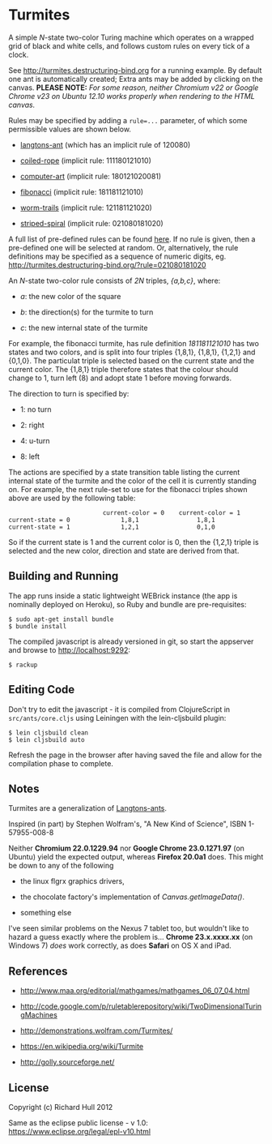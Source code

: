 Turmites
========
A simple _N_-state two-color Turing machine which operates on a wrapped 
grid of black and white cells, and follows custom rules on every tick of 
a clock.

See http://turmites.destructuring-bind.org for a running example.
By default one ant is automatically created; Extra ants may be added
by clicking on the canvas. **PLEASE NOTE:** _For some reason, neither
Chromium v22 or Google Chrome v23 on Ubuntu 12.10 works properly when
rendering to the HTML canvas._ 

Rules may be specified by adding a `rule=...` parameter, of which some 
permissible values are shown below. 

* [langtons-ant](http://turmites.destructuring-bind.org/?rule=langtons-ant) (which has an implicit rule of 120080)

* [coiled-rope](http://turmites.destructuring-bind.org/?rule=coiled-rope) (implicit rule: 111180121010)

* [computer-art](http://turmites.destructuring-bind.org/?rule=computer-art) (implicit rule: 180121020081)

* [fibonacci](http://turmites.destructuring-bind.org/?rule=fibonacci) (implicit rule: 181181121010)

* [worm-trails](http://turmites.destructuring-bind.org/?rule=worm-trails) (implicit rule: 121181121020)

* [striped-spiral](http://turmites.destructuring-bind.org/?rule=striped-spiral) (implicit rule: 021080181020)

A full list of pre-defined rules can be found [here](https://github.com/rm-hull/turmites/blob/master/src/turmites/core.cljs#L33).
If no rule is given, then a pre-defined one will be selected at random.
Or, alternatively, the rule definitions may be specified as a sequence 
of numeric digits, eg. http://turmites.destructuring-bind.org/?rule=021080181020

An _N_-state two-color rule consists of _2N_ triples, _{a,b,c}_, where:

* _a_: the new color of the square

* _b_: the direction(s) for the turmite to turn

* _c_: the new internal state of the turmite

For example, the fibonacci turmite, has rule definition _181181121010_ has 
two states and two colors, and is split into four triples {1,8,1}, {1,8,1},
{1,2,1} and {0,1,0}. The particulat triple is selected based on the current
state and the current color. The {1,8,1} triple therefore states that the 
colour should change to 1, turn left (8) and adopt state 1 before moving 
forwards.

The direction to turn is specified by: 

* 1: no turn

* 2: right

* 4: u-turn

* 8: left

The actions are specified by a state transition table listing the current 
internal state of the turmite and the color of the cell it is currently 
standing on. For example, the next rule-set to use for the fibonacci triples
shown above are used by the following table:

                              current-color = 0    current-color = 1
    current-state = 0              1,8,1                1,8,1
    current-state = 1              1,2,1                0,1,0
    
So if the current state is 1 and the current color is 0, then the {1,2,1} 
triple is selected and the new color, direction and state are derived from
that.

Building and Running
--------------------
The app runs inside a static lightweight WEBrick instance (the app is
nominally deployed on Heroku), so Ruby and bundle are pre-requisites:

    $ sudo apt-get install bundle
    $ bundle install

The compiled javascript is already versioned in git, so start the 
appserver and browse to [http://localhost:9292](http://localhost:9292):

    $ rackup

Editing Code
------------
Don't try to edit the javascript - it is compiled from ClojureScript 
in `src/ants/core.cljs` using Leiningen with the lein-cljsbuild plugin:

    $ lein cljsbuild clean
    $ lein cljsbuild auto

Refresh the page in the browser after having saved the file and allow
for the compilation phase to complete.

Notes
-----
Turmites are a generalization of [Langtons-ants](https://github.com/rm-hull/langtons-ants). 

Inspired (in part) by Stephen Wolfram's, "A New Kind of Science", ISBN 1-57955-008-8

Neither **Chromium 22.0.1229.94** nor **Google Chrome 23.0.1271.97** (on Ubuntu) 
yield the expected output, whereas **Firefox 20.0a1** does. This might be down to 
any of the following

* the linux flgrx graphics drivers, 

* the chocolate factory's implementation of _Canvas.getImageData()_. 

* something else

I've seen similar problems on the Nexus 7 tablet too, but wouldn't like to hazard a guess
exactly where the problem is... **Chrome 23.x.xxxx.xx** (on Windows 7) _does_ work correctly,
as does **Safari** on OS X and iPad. 

References
----------
* http://www.maa.org/editorial/mathgames/mathgames_06_07_04.html

* http://code.google.com/p/ruletablerepository/wiki/TwoDimensionalTuringMachines

* http://demonstrations.wolfram.com/Turmites/

* https://en.wikipedia.org/wiki/Turmite 

* http://golly.sourceforge.net/

License
-------
Copyright (c) Richard Hull 2012

Same as the eclipse public license - v 1.0: https://www.eclipse.org/legal/epl-v10.html
